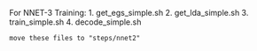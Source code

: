 For NNET-3 Training:
    1. get_egs_simple.sh
    2. get_lda_simple.sh
    3. train_simple.sh
    4. decode_simple.sh

    move these files to "steps/nnet2"
